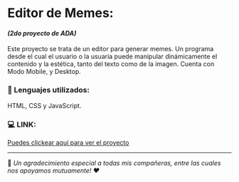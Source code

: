# __Editor de Memes:__  
#### _(2do proyecto de ADA)_

Este proyecto se trata de un editor para generar memes. Un programa desde el cual el usuario o la usuaria puede
manipular dinámicamente el contenido y la estética, tanto del texto como de la imagen. 
Cuenta con Modo Mobile, y Desktop.

### :hammer: Lenguajes utilizados:
HTML, CSS y JavaScript.

### :computer: __LINK:__
[Puedes clickear aquí para ver el proyecto](https://quimack.github.io/Editor-de-memes/)

___
:love_letter: _Un agradecimiento especial a todas mis compañeras, entre las cuales nos apoyamos mutuamente! ♥_
